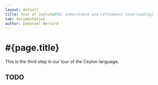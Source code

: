 ```yaml
---
layout: default
title: Tour of Ceylon&#58; inheritance and refinement (overloading)
tab: documentation
author: Emmanuel Bernard
---
```


# #{page.title}

This is the third step in our tour of the Ceylon language.

## TODO

<pre class="brush: ceylon">
</pre>